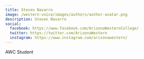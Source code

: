 ```yaml
---
title: Steven Navarro
image: /western-voice/images/authors/author-avatar.png
description: Steven Navarro
social:
  facebook: https://www.facebook.com/ArizonaWesternCollege/
  twitter: https://twitter.com/ArizonaWestern
  instagram: https://www.instagram.com/arizonawestern/
---
```


AWC Student